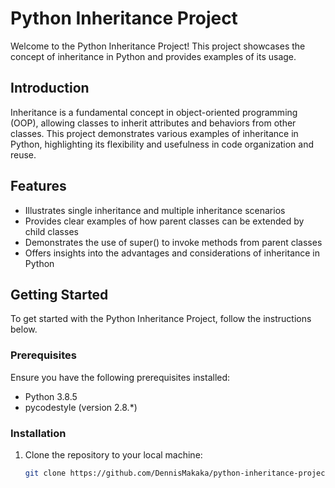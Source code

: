 # Python Inheritance Project

Welcome to the Python Inheritance Project! This project showcases the concept of inheritance in Python and provides examples of its usage.

## Introduction

Inheritance is a fundamental concept in object-oriented programming (OOP), allowing classes to inherit attributes and behaviors from other classes. This project demonstrates various examples of inheritance in Python, highlighting its flexibility and usefulness in code organization and reuse.

## Features

- Illustrates single inheritance and multiple inheritance scenarios
- Provides clear examples of how parent classes can be extended by child classes
- Demonstrates the use of super() to invoke methods from parent classes
- Offers insights into the advantages and considerations of inheritance in Python

## Getting Started

To get started with the Python Inheritance Project, follow the instructions below.

### Prerequisites

Ensure you have the following prerequisites installed:

- Python 3.8.5
- pycodestyle (version 2.8.*)

### Installation

1. Clone the repository to your local machine:

   ```bash
   git clone https://github.com/DennisMakaka/python-inheritance-project.git

